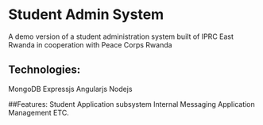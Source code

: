 # Student Admin System
A demo version of a student administration system built of IPRC East Rwanda in cooperation with Peace Corps Rwanda

## Technologies:
MongoDB
Expressjs
Angularjs
Nodejs

##Features:
Student Application subsystem
Internal Messaging
Application Management
ETC.

